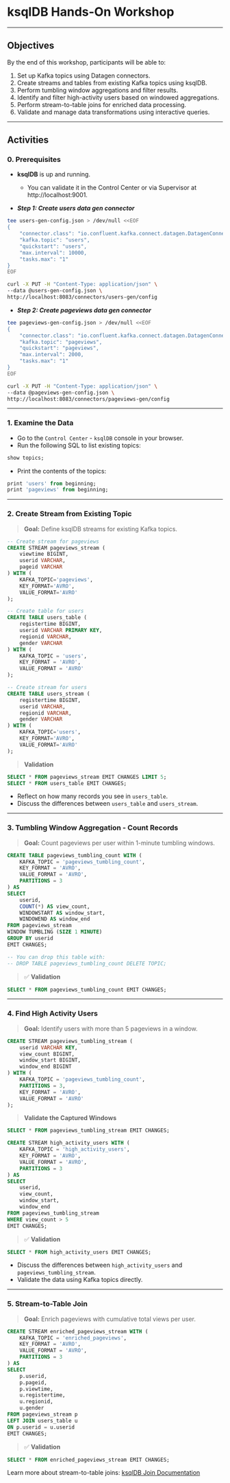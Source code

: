 # ksqlDB Hands-On Workshop

---

## Objectives
By the end of this workshop, participants will be able to:
1. Set up Kafka topics using Datagen connectors.
2. Create streams and tables from existing Kafka topics using ksqlDB.
3. Perform tumbling window aggregations and filter results.
4. Identify and filter high-activity users based on windowed aggregations.
5. Perform stream-to-table joins for enriched data processing.
6. Validate and manage data transformations using interactive queries.

---

## Activities

### **0. Prerequisites**
- **ksqlDB** is up and running.
    - You can validate it in the Control Center or via Supervisor at http://localhost:9001.

- ***Step 1: Create users data gen connector***
```bash
tee users-gen-config.json > /dev/null <<EOF
{
    "connector.class": "io.confluent.kafka.connect.datagen.DatagenConnector",
    "kafka.topic": "users",
    "quickstart": "users",
    "max.interval": 10000,
    "tasks.max": "1"
}
EOF

curl -X PUT -H "Content-Type: application/json" \
--data @users-gen-config.json \
http://localhost:8083/connectors/users-gen/config
```

- ***Step 2: Create pageviews data gen connector***
```bash
tee pageviews-gen-config.json > /dev/null <<EOF
{
    "connector.class": "io.confluent.kafka.connect.datagen.DatagenConnector",
    "kafka.topic": "pageviews",
    "quickstart": "pageviews",
    "max.interval": 2000,
    "tasks.max": "1"
}
EOF

curl -X PUT -H "Content-Type: application/json" \
--data @pageviews-gen-config.json \
http://localhost:8083/connectors/pageviews-gen/config
```

---

### **1. Examine the Data**

- Go to the `Control Center` - `ksqlDB` console in your browser.
- Run the following SQL to list existing topics:
```sql
show topics;
```
- Print the contents of the topics:
```sql
print 'users' from beginning;
print 'pageviews' from beginning;
```

---

### **2. Create Stream from Existing Topic**
> **Goal:** Define ksqlDB streams for existing Kafka topics.

```sql
-- Create stream for pageviews
CREATE STREAM pageviews_stream (
    viewtime BIGINT,
    userid VARCHAR,
    pageid VARCHAR
) WITH (
    KAFKA_TOPIC='pageviews',
    KEY_FORMAT='AVRO',
    VALUE_FORMAT='AVRO'
);

-- Create table for users
CREATE TABLE users_table (
    registertime BIGINT,
    userid VARCHAR PRIMARY KEY,
    regionid VARCHAR,
    gender VARCHAR
) WITH (
    KAFKA_TOPIC = 'users',
    KEY_FORMAT = 'AVRO',
    VALUE_FORMAT = 'AVRO'
);

-- Create stream for users
CREATE TABLE users_stream (
    registertime BIGINT,
    userid VARCHAR,
    regionid VARCHAR,
    gender VARCHAR
) WITH (
    KAFKA_TOPIC='users',
    KEY_FORMAT='AVRO',
    VALUE_FORMAT='AVRO'
);
```

> **Validation**
```sql
SELECT * FROM pageviews_stream EMIT CHANGES LIMIT 5;
SELECT * FROM users_table EMIT CHANGES;
```
- Reflect on how many records you see in `users_table`.
- Discuss the differences between `users_table` and `users_stream`.

---

### **3. Tumbling Window Aggregation - Count Records**
> **Goal:** Count pageviews per user within 1-minute tumbling windows.

```sql
CREATE TABLE pageviews_tumbling_count WITH ( 
    KAFKA_TOPIC = 'pageviews_tumbling_count',
    KEY_FORMAT = 'AVRO',
    VALUE_FORMAT = 'AVRO', 
    PARTITIONS = 3
) AS
SELECT
    userid,
    COUNT(*) AS view_count,
    WINDOWSTART AS window_start,
    WINDOWEND AS window_end
FROM pageviews_stream
WINDOW TUMBLING (SIZE 1 MINUTE)
GROUP BY userid
EMIT CHANGES;

-- You can drop this table with:
-- DROP TABLE pageviews_tumbling_count DELETE TOPIC;
```

> ✅ **Validation**
```sql
SELECT * FROM pageviews_tumbling_count EMIT CHANGES;
```

---

### **4. Find High Activity Users**
> **Goal:** Identify users with more than 5 pageviews in a window.

```sql
CREATE STREAM pageviews_tumbling_stream (
    userid VARCHAR KEY,
    view_count BIGINT,
    window_start BIGINT,
    window_end BIGINT
) WITH (
    KAFKA_TOPIC = 'pageviews_tumbling_count',
    PARTITIONS = 3,
    KEY_FORMAT = 'AVRO',
    VALUE_FORMAT = 'AVRO'
);
```

> **Validate the Captured Windows**
```sql
SELECT * FROM pageviews_tumbling_stream EMIT CHANGES;
```

```sql
CREATE STREAM high_activity_users WITH ( 
    KAFKA_TOPIC = 'high_activity_users', 
    KEY_FORMAT = 'AVRO',
    VALUE_FORMAT = 'AVRO', 
    PARTITIONS = 3
) AS
SELECT
    userid,
    view_count,
    window_start,
    window_end
FROM pageviews_tumbling_stream
WHERE view_count > 5
EMIT CHANGES;
```

> ✅ **Validation**
```sql
SELECT * FROM high_activity_users EMIT CHANGES;
```

- Discuss the differences between `high_activity_users` and `pageviews_tumbling_stream`.
- Validate the data using Kafka topics directly.

---

### **5. Stream-to-Table Join**
> **Goal:** Enrich pageviews with cumulative total views per user.

```sql
CREATE STREAM enriched_pageviews_stream WITH (
    KAFKA_TOPIC = 'enriched_pageviews',
    KEY_FORMAT = 'AVRO',
    VALUE_FORMAT = 'AVRO',
    PARTITIONS = 3
) AS
SELECT 
    p.userid,
    p.pageid,
    p.viewtime,
    u.registertime,
    u.regionid,
    u.gender
FROM pageviews_stream p
LEFT JOIN users_table u
ON p.userid = u.userid
EMIT CHANGES;
```

> ✅ **Validation**
```sql
SELECT * FROM enriched_pageviews_stream EMIT CHANGES;
```

Learn more about stream-to-table joins: [ksqlDB Join Documentation](https://docs.confluent.io/platform/current/ksqldb/developer-guide/joins/join-streams-and-tables.html#semantics-of-stream-table-joins)

